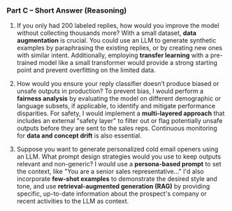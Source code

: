 ### Part C – Short Answer (Reasoning)

1.  If you only had 200 labeled replies, how would you improve the model without collecting thousands more?
With a small dataset, **data augmentation** is crucial. You could use an LLM to generate synthetic examples by paraphrasing the existing replies, or by creating new ones with similar intent. Additionally, employing **transfer learning** with a pre-trained model like a small transformer would provide a strong starting point and prevent overfitting on the limited data.

3.  How would you ensure your reply classifier doesn’t produce biased or unsafe outputs in production?
    To prevent bias, I would perform a **fairness analysis** by evaluating the model on different demographic or language subsets, if applicable, to identify and mitigate performance disparities. For safety, I would implement a **multi-layered approach** that includes an external "safety layer" to filter out or flag potentially unsafe outputs before they are sent to the sales reps. Continuous monitoring for **data and concept drift** is also essential.

4.  Suppose you want to generate personalized cold email openers using an LLM. What prompt design strategies would you use to keep outputs relevant and non-generic?
    I would use a **persona-based prompt** to set the context, like "You are a senior sales representative..." I'd also incorporate **few-shot examples** to demonstrate the desired style and tone, and use **retrieval-augmented generation (RAG)** by providing specific, up-to-date information about the prospect's company or recent activities to the LLM as context.
